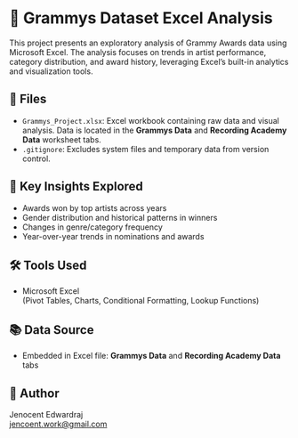 # 🎵 Grammys Dataset Excel Analysis

This project presents an exploratory analysis of Grammy Awards data using Microsoft Excel. The analysis focuses on trends in artist performance, category distribution, and award history, leveraging Excel’s built-in analytics and visualization tools.

## 📁 Files
- `Grammys_Project.xlsx`: Excel workbook containing raw data and visual analysis. Data is located in the **Grammys Data** and **Recording Academy Data** worksheet tabs.
- `.gitignore`: Excludes system files and temporary data from version control.

## 🧠 Key Insights Explored
- Awards won by top artists across years
- Gender distribution and historical patterns in winners
- Changes in genre/category frequency
- Year-over-year trends in nominations and awards

## 🛠️ Tools Used
- Microsoft Excel  
  (Pivot Tables, Charts, Conditional Formatting, Lookup Functions)

## 📚 Data Source
- Embedded in Excel file: **Grammys Data** and **Recording Academy Data** tabs

## 👤 Author
Jenocent Edwardraj  
[jencoent.work@gmail.com](mailto:jencoent.work@gmail.com)
